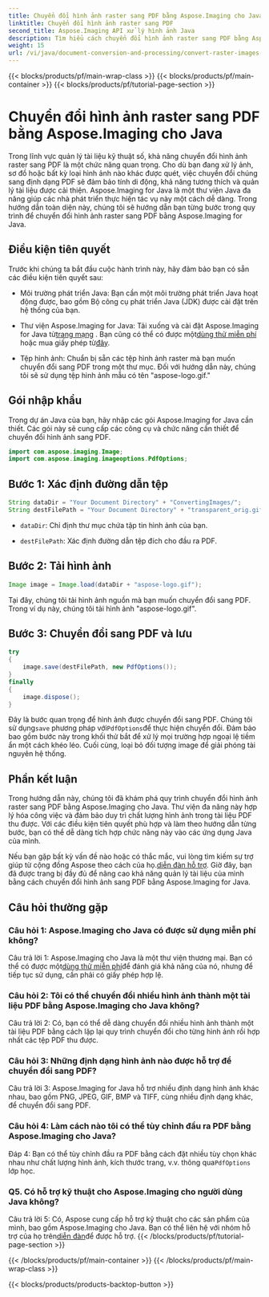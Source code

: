 ```yaml
---
title: Chuyển đổi hình ảnh raster sang PDF bằng Aspose.Imaging cho Java
linktitle: Chuyển đổi hình ảnh raster sang PDF
second_title: Aspose.Imaging API xử lý hình ảnh Java
description: Tìm hiểu cách chuyển đổi hình ảnh raster sang PDF bằng Aspose.Imaging cho Java. Các bước đơn giản để có kết quả chất lượng cao.
weight: 15
url: /vi/java/document-conversion-and-processing/convert-raster-images-to-pdf/
---
```


{{< blocks/products/pf/main-wrap-class >}}
{{< blocks/products/pf/main-container >}}
{{< blocks/products/pf/tutorial-page-section >}}

# Chuyển đổi hình ảnh raster sang PDF bằng Aspose.Imaging cho Java

Trong lĩnh vực quản lý tài liệu kỹ thuật số, khả năng chuyển đổi hình ảnh raster sang PDF là một chức năng quan trọng. Cho dù bạn đang xử lý ảnh, sơ đồ hoặc bất kỳ loại hình ảnh nào khác được quét, việc chuyển đổi chúng sang định dạng PDF sẽ đảm bảo tính di động, khả năng tương thích và quản lý tài liệu được cải thiện. Aspose.Imaging for Java là một thư viện Java đa năng giúp các nhà phát triển thực hiện tác vụ này một cách dễ dàng. Trong hướng dẫn toàn diện này, chúng tôi sẽ hướng dẫn bạn từng bước trong quy trình để chuyển đổi hình ảnh raster sang PDF bằng Aspose.Imaging for Java.

## Điều kiện tiên quyết

Trước khi chúng ta bắt đầu cuộc hành trình này, hãy đảm bảo bạn có sẵn các điều kiện tiên quyết sau:

- Môi trường phát triển Java: Bạn cần một môi trường phát triển Java hoạt động được, bao gồm Bộ công cụ phát triển Java (JDK) được cài đặt trên hệ thống của bạn.

-  Thư viện Aspose.Imaging for Java: Tải xuống và cài đặt Aspose.Imaging for Java từ[trang mạng](https://releases.aspose.com/imaging/java/) . Bạn cũng có thể có được một[dùng thử miễn phí](https://releases.aspose.com/) hoặc mua giấy phép từ[đây](https://purchase.aspose.com/buy).

- Tệp hình ảnh: Chuẩn bị sẵn các tệp hình ảnh raster mà bạn muốn chuyển đổi sang PDF trong một thư mục. Đối với hướng dẫn này, chúng tôi sẽ sử dụng tệp hình ảnh mẫu có tên "aspose-logo.gif."

## Gói nhập khẩu

Trong dự án Java của bạn, hãy nhập các gói Aspose.Imaging for Java cần thiết. Các gói này sẽ cung cấp các công cụ và chức năng cần thiết để chuyển đổi hình ảnh sang PDF.

```java
import com.aspose.imaging.Image;
import com.aspose.imaging.imageoptions.PdfOptions;
```

## Bước 1: Xác định đường dẫn tệp

```java
String dataDir = "Your Document Directory" + "ConvertingImages/";
String destFilePath = "Your Document Directory" + "transparent_orig.gif.pdf";
```

- `dataDir`: Chỉ định thư mục chứa tập tin hình ảnh của bạn.

- `destFilePath`: Xác định đường dẫn tệp đích cho đầu ra PDF.

## Bước 2: Tải hình ảnh

```java
Image image = Image.load(dataDir + "aspose-logo.gif");
```

Tại đây, chúng tôi tải hình ảnh nguồn mà bạn muốn chuyển đổi sang PDF. Trong ví dụ này, chúng tôi tải hình ảnh "aspose-logo.gif".

## Bước 3: Chuyển đổi sang PDF và lưu

```java
try
{
    image.save(destFilePath, new PdfOptions());
}
finally
{
    image.dispose();
}
```

 Đây là bước quan trọng để hình ảnh được chuyển đổi sang PDF. Chúng tôi sử dụng`save` phương pháp với`PdfOptions`để thực hiện chuyển đổi. Đảm bảo bao gồm bước này trong khối thử bắt để xử lý mọi trường hợp ngoại lệ tiềm ẩn một cách khéo léo. Cuối cùng, loại bỏ đối tượng image để giải phóng tài nguyên hệ thống.

## Phần kết luận

Trong hướng dẫn này, chúng tôi đã khám phá quy trình chuyển đổi hình ảnh raster sang PDF bằng Aspose.Imaging cho Java. Thư viện đa năng này hợp lý hóa công việc và đảm bảo duy trì chất lượng hình ảnh trong tài liệu PDF thu được. Với các điều kiện tiên quyết phù hợp và làm theo hướng dẫn từng bước, bạn có thể dễ dàng tích hợp chức năng này vào các ứng dụng Java của mình.

 Nếu bạn gặp bất kỳ vấn đề nào hoặc có thắc mắc, vui lòng tìm kiếm sự trợ giúp từ cộng đồng Aspose theo cách của họ.[diễn đàn hỗ trợ](https://forum.aspose.com/). Giờ đây, bạn đã được trang bị đầy đủ để nâng cao khả năng quản lý tài liệu của mình bằng cách chuyển đổi hình ảnh sang PDF bằng Aspose.Imaging for Java.

## Câu hỏi thường gặp

### Câu hỏi 1: Aspose.Imaging cho Java có được sử dụng miễn phí không?

 Câu trả lời 1: Aspose.Imaging cho Java là một thư viện thương mại. Bạn có thể có được một[dùng thử miễn phí](https://releases.aspose.com/)để đánh giá khả năng của nó, nhưng để tiếp tục sử dụng, cần phải có giấy phép hợp lệ.

### Câu hỏi 2: Tôi có thể chuyển đổi nhiều hình ảnh thành một tài liệu PDF bằng Aspose.Imaging cho Java không?

Câu trả lời 2: Có, bạn có thể dễ dàng chuyển đổi nhiều hình ảnh thành một tài liệu PDF bằng cách lặp lại quy trình chuyển đổi cho từng hình ảnh rồi hợp nhất các tệp PDF thu được.

### Câu hỏi 3: Những định dạng hình ảnh nào được hỗ trợ để chuyển đổi sang PDF?

Câu trả lời 3: Aspose.Imaging for Java hỗ trợ nhiều định dạng hình ảnh khác nhau, bao gồm PNG, JPEG, GIF, BMP và TIFF, cùng nhiều định dạng khác, để chuyển đổi sang PDF.

### Câu hỏi 4: Làm cách nào tôi có thể tùy chỉnh đầu ra PDF bằng Aspose.Imaging cho Java?

 Đáp 4: Bạn có thể tùy chỉnh đầu ra PDF bằng cách đặt nhiều tùy chọn khác nhau như chất lượng hình ảnh, kích thước trang, v.v. thông qua`PdfOptions` lớp học.

### Q5. Có hỗ trợ kỹ thuật cho Aspose.Imaging cho người dùng Java không?

 Câu trả lời 5: Có, Aspose cung cấp hỗ trợ kỹ thuật cho các sản phẩm của mình, bao gồm Aspose.Imaging cho Java. Bạn có thể liên hệ với nhóm hỗ trợ của họ trên[diễn đàn](https://forum.aspose.com/)để được hỗ trợ.
{{< /blocks/products/pf/tutorial-page-section >}}

{{< /blocks/products/pf/main-container >}}
{{< /blocks/products/pf/main-wrap-class >}}

{{< blocks/products/products-backtop-button >}}

